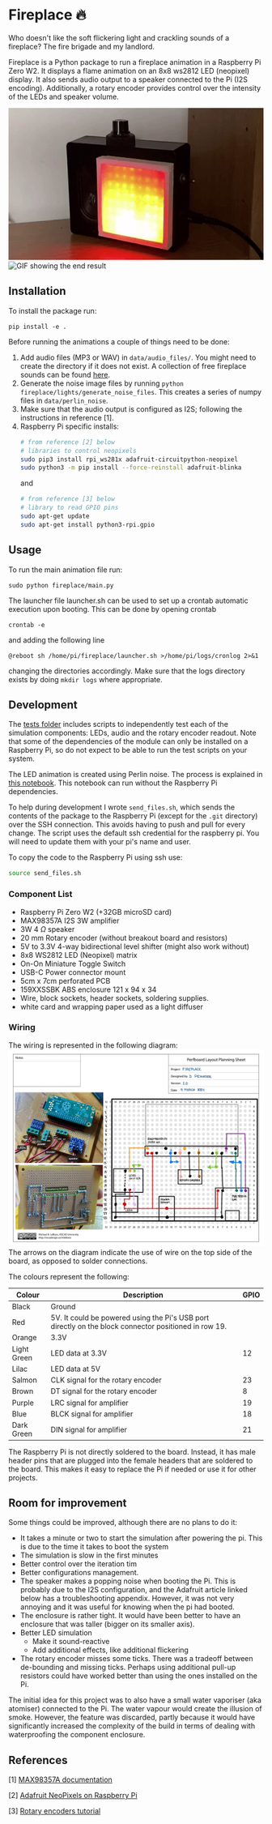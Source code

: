# Fireplace 🔥

Who doesn't like the soft flickering light and crackling sounds of a fireplace? The fire brigade and my landlord.

Fireplace is a Python package to run a fireplace animation in a Raspberry Pi Zero W2.
It displays a flame animation on an 8x8 ws2812 LED (neopixel) display.
It also sends audio output to a speaker connected to the Pi (I2S encoding).
Additionally, a rotary encoder provides control over the intensity of the LEDs and speaker volume.

<img src="docs/demo_gif.gif" alt="GIF showing the end result" height="300"/>  <img src="docs/demo_gif_2.gif" alt="GIF showing the end result" height="300"/>

## Installation
To install the package run:
```
pip install -e .
```
Before running the animations a couple of things need to be done:
1. Add audio files (MP3 or WAV) in `data/audio_files/`. You might need to create the directory if it does not exist. A collection of free fireplace sounds can be found [here](https://www.freetousesounds.com/free-fireplace-sound-effects/).
2. Generate the noise image files by running `python fireplace/lights/generate_noise_files`. This creates a series of numpy files in `data/perlin_noise`.
3. Make sure that the audio output is configured as I2S; following the instructions in reference [1].
4. Raspberry Pi specific installs:
    ```bash
    # from reference [2] below
    # libraries to control neopixels
    sudo pip3 install rpi_ws281x adafruit-circuitpython-neopixel
    sudo python3 -m pip install --force-reinstall adafruit-blinka
    ```
    and
    ```bash
    # from reference [3] below
    # library to read GPIO pins
    sudo apt-get update
    sudo apt-get install python3-rpi.gpio
    ```

## Usage
To run the main animation file run:
```
sudo python fireplace/main.py
```

The launcher file launcher.sh can be used to set up a crontab automatic execution upon booting. 
This can be done by opening crontab
```
crontab -e
```
and adding the following line
```
@reboot sh /home/pi/fireplace/launcher.sh >/home/pi/logs/cronlog 2>&1
```
changing the directories accordingly. Make sure that the logs directory exists by doing `mkdir logs` where appropriate.

## Development
The [tests folder](/tests) includes scripts to independently test each of the simulation components: LEDs, audio and the rotary encoder readout. Note that some of the dependencies of the module can only be installed on a Raspberry Pi, so do not expect to be able to run the test scripts on your system.

The LED animation is created using Perlin noise. The process is explained in [this notebook](/docs/noise.ipynb). This notebook can run without the Raspberry Pi dependencies.

To help during development I wrote `send_files.sh`, which sends the contents of the package to the Raspberry Pi (except for the `.git` directory) over the SSH connection.
This avoids having to push and pull for every change. The script uses the default ssh credential for the raspberry pi. You will need to update them with your pi's name and user.

To copy the code to the Raspberry Pi using ssh use:
```bash
source send_files.sh
```
### Component List
- Raspberry Pi Zero W2 (+32GB microSD card)
- MAX98357A I2S 3W amplifier
- 3W 4 $\Omega$ speaker
- 20 mm Rotary encoder (without breakout board and resistors)
- 5V to 3.3V 4-way bidirectional level shifter (might also work without)
- 8x8 WS2812 LED (Neopixel) matrix
- On-On Miniature Toggle Switch
- USB-C Power connector mount
- 5cm x 7cm perforated PCB
- 159XXSSBK ABS enclosure 121 x 94 x 34
- Wire, block sockets, header sockets, soldering supplies.
- white card and wrapping paper used as a light diffuser
### Wiring
The wiring is represented in the following diagram:
![Wiring diagram for the project](docs/board_design.jpg)
The arrows on the diagram indicate the use of wire on the top side of the board, as opposed to solder connections.

The colours represent the following:

| Colour | Description| GPIO | 
| ---------- | ------------ | ------ | 
| Black   |  Ground | |
| Red   |  5V. It could be powered using the Pi's USB port directly on the block connector positioned in row 19. | 
| Orange   |  3.3V  |  |
| Light  Green| LED data at 3.3V | 12  |
| Lilac   |  LED data at 5V | |
| Salmon   |  CLK signal for the rotary encoder | 23| 
| Brown   |  DT signal for the rotary encoder |  8 |
| Purple   |  LRC signal for amplifier | 19 |
| Blue   |  BLCK signal for amplifier | 18 |
| Dark Green  | DIN signal for amplifier | 21 |


The Raspberry Pi is not directly soldered to the board. Instead, it has male header pins that are plugged into the female headers that are soldered to the board. This makes it easy to replace the Pi if needed or use it for other projects.


## Room for improvement
Some things could be improved, although there are no plans to do it:
- It takes a minute or two to start the simulation after powering the pi. This is due to the time it takes to boot the system
- The simulation is slow in the first minutes
- Better control over the iteration tim
- Better configurations management.
- The speaker makes a popping noise when booting the Pi. This is probably due to the I2S configuration, and the Adafruit article linked below has a troubleshooting appendix. However, it was not very annoying and it was useful for knowing when the pi had booted.
- The enclosure is rather tight. It would have been better to have an enclosure that was taller (bigger on its smaller axis). 
- Better LED simulation
    - Make it sound-reactive
    - Add additional effects, like additional flickering
- The rotary encoder misses some ticks. There was a tradeoff between de-bounding and missing ticks. Perhaps using additional pull-up resistors could have worked better than using the ones installed on the Pi.

The initial idea for this project was to also have a small water vaporiser (aka atomiser) connected to the Pi. The water vapour would create the illusion of smoke. However, the feature was discarded, partly because it would have significantly increased the complexity of the build in terms of dealing with waterproofing the component enclosure.

## References 
[1] [MAX98357A documentation](https://web.archive.org/web/20240106093728/https://learn.adafruit.com/adafruit-max98357-i2s-class-d-mono-amp)

[2] [Adafruit NeoPixels on Raspberry Pi](https://web.archive.org/web/20240215090728/https://learn.adafruit.com/neopixels-on-raspberry-pi/overview)

[3] [Rotary encoders tutorial](https://newbiely.com/tutorials/raspberry-pi/raspberry-pi-rotary-encoder)
